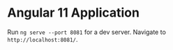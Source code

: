 # Angular 11 Application  

Run `ng serve --port 8081` for a dev server. Navigate to `http://localhost:8081/`.
